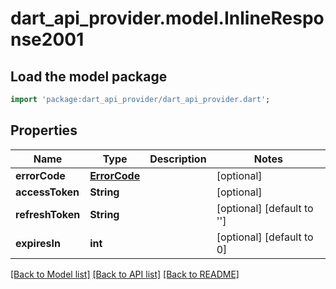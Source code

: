 # dart_api_provider.model.InlineResponse2001

## Load the model package
```dart
import 'package:dart_api_provider/dart_api_provider.dart';
```

## Properties
Name | Type | Description | Notes
------------ | ------------- | ------------- | -------------
**errorCode** | [**ErrorCode**](ErrorCode.md) |  | [optional] 
**accessToken** | **String** |  | [optional] 
**refreshToken** | **String** |  | [optional] [default to '']
**expiresIn** | **int** |  | [optional] [default to 0]

[[Back to Model list]](../README.md#documentation-for-models) [[Back to API list]](../README.md#documentation-for-api-endpoints) [[Back to README]](../README.md)


